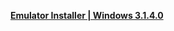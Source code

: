 **[Emulator Installer | Windows 3.1.4.0](https://d.bluepoch.com/home/Reverse1999_MuMuInstaller_3.1.4.0_Bluepoch.exe)**